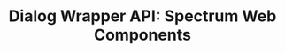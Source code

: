 ---
layout: api.njk
title: 'Dialog Wrapper API: Spectrum Web Components'
displayName: Dialog Wrapper
componentName: dialog-wrapper
componentHeading: sp-dialog-wrapper
tags:
  - component-api
---